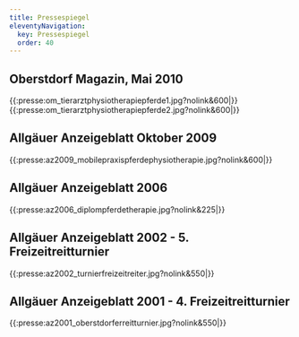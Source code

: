 ```yaml
---
title: Pressespiegel
eleventyNavigation:
  key: Pressespiegel
  order: 40
---
```

## Oberstdorf Magazin, Mai 2010

{{:presse:om_tierarztphysiotherapiepferde1.jpg?nolink&600|}}
{{:presse:om_tierarztphysiotherapiepferde2.jpg?nolink&600|}}

## Allgäuer Anzeigeblatt Oktober 2009

{{:presse:az2009_mobilepraxispferdephysiotherapie.jpg?nolink&600|}}

## Allgäuer Anzeigeblatt 2006

{{:presse:az2006_diplompferdetherapie.jpg?nolink&225|}}

## Allgäuer Anzeigeblatt 2002 - 5. Freizeitreitturnier 

{{:presse:az2002_turnierfreizeitreiter.jpg?nolink&550|}}

## Allgäuer Anzeigeblatt 2001 - 4. Freizeitreitturnier

{{:presse:az2001_oberstdorferreitturnier.jpg?nolink&550|}}

